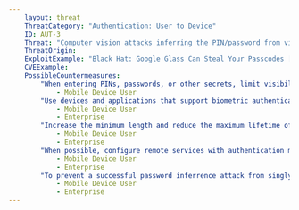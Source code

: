 ```yaml
---
    layout: threat
    ThreatCategory: "Authentication: User to Device"
    ID: AUT-3
    Threat: "Computer vision attacks inferring the PIN/password from video recordings"
    ThreatOrigin:
    ExploitExample: "Black Hat: Google Glass Can Steal Your Passcodes [^126]"
    CVEExample:
    PossibleCountermeasures:
        "When entering PINs, passwords, or other secrets, limit visibility of the device to others.":
            - Mobile Device User
        "Use devices and applications that support biometric authentication methods (e.g. fingerprint), which are not as easily captured by casual recording methods as entry of PINs or passwords.":
            - Mobile Device User
            - Enterprise
        "Increase the minimum length and reduce the maximum lifetime of passwords and PINs to reduce the probability a inference attack will be successful.":
            - Mobile Device User
            - Enterprise
        "When possible, configure remote services with authentication mechanisms that allow the use of random one-time passwords, which if recorded during entry, cannot later be used to authenticate.":
            - Mobile Device User
            - Enterprise
        "To prevent a successful password inferrence attack from singly enabling authentication by an attacker, configure  sensitive services to require 2-factor authentication.":
            - Mobile Device User
            - Enterprise
---
```


